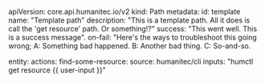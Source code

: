 apiVersion: core.api.humanitec.io/v2
kind: Path
metadata:
id: template
name: "Template path"
description: "This is a template path. All it does is call the 'get resource' path. Or something!?"
success: "This went well. This is a success message".
on-fail: "Here's the ways to troubleshoot this going wrong; A: Something bad happened. B: Another bad thing. C: So-and-so.

entity:
actions:
find-some-resource:
source: humanitec/cli
inputs: "humctl get resource {{ user-input }}"

